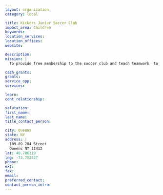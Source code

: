 ```yaml
---
layout: organization
category: local

title: Kickers Junior Soccer Club
impact_area: Children
keywords: 
location_services: 
location_offices: 
website: 

description: 
mission: |
  To provide free membership to the soccer club and teach teamwork  to all children free of cost.

cash_grants: 
grants: 
service_opp: 
services: 

learn: 
cont_relationship: 

salutation: 
first_name: 
last_name: 
title_contact_person: 

city: Queens
state: NY
address: |
  109-89 204 Street     
  Queens NY 11412
lat: 40.706319
lng: -73.753527
phone: 
ext: 
fax: 
email: 
preferred_contact: 
contact_person_intro: 
---
```

